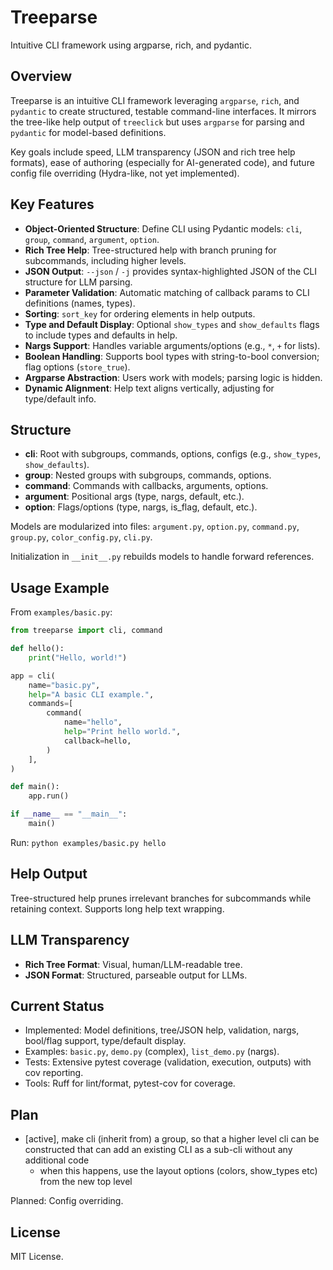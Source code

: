 # Treeparse

Intuitive CLI framework using argparse, rich, and pydantic.

## Overview

Treeparse is an intuitive CLI framework leveraging `argparse`, `rich`, and `pydantic` to create structured, testable command-line interfaces. It mirrors the tree-like help output of `treeclick` but uses `argparse` for parsing and `pydantic` for model-based definitions.

Key goals include speed, LLM transparency (JSON and rich tree help formats), ease of authoring (especially for AI-generated code), and future config file overriding (Hydra-like, not yet implemented).

## Key Features

- **Object-Oriented Structure**: Define CLI using Pydantic models: `cli`, `group`, `command`, `argument`, `option`.
- **Rich Tree Help**: Tree-structured help with branch pruning for subcommands, including higher levels.
- **JSON Output**: `--json` / `-j` provides syntax-highlighted JSON of the CLI structure for LLM parsing.
- **Parameter Validation**: Automatic matching of callback params to CLI definitions (names, types).
- **Sorting**: `sort_key` for ordering elements in help outputs.
- **Type and Default Display**: Optional `show_types` and `show_defaults` flags to include types and defaults in help.
- **Nargs Support**: Handles variable arguments/options (e.g., `*`, `+` for lists).
- **Boolean Handling**: Supports bool types with string-to-bool conversion; flag options (`store_true`).
- **Argparse Abstraction**: Users work with models; parsing logic is hidden.
- **Dynamic Alignment**: Help text aligns vertically, adjusting for type/default info.

## Structure

- **cli**: Root with subgroups, commands, options, configs (e.g., `show_types`, `show_defaults`).
- **group**: Nested groups with subgroups, commands, options.
- **command**: Commands with callbacks, arguments, options.
- **argument**: Positional args (type, nargs, default, etc.).
- **option**: Flags/options (type, nargs, is_flag, default, etc.).

Models are modularized into files: `argument.py`, `option.py`, `command.py`, `group.py`, `color_config.py`, `cli.py`.

Initialization in `__init__.py` rebuilds models to handle forward references.

## Usage Example

From `examples/basic.py`:

```python
from treeparse import cli, command

def hello():
    print("Hello, world!")

app = cli(
    name="basic.py",
    help="A basic CLI example.",
    commands=[
        command(
            name="hello",
            help="Print hello world.",
            callback=hello,
        )
    ],
)

def main():
    app.run()

if __name__ == "__main__":
    main()
```

Run: `python examples/basic.py hello`

## Help Output

Tree-structured help prunes irrelevant branches for subcommands while retaining context. Supports long help text wrapping.

## LLM Transparency

- **Rich Tree Format**: Visual, human/LLM-readable tree.
- **JSON Format**: Structured, parseable output for LLMs.

## Current Status

- Implemented: Model definitions, tree/JSON help, validation, nargs, bool/flag support, type/default display.
- Examples: `basic.py`, `demo.py` (complex), `list_demo.py` (nargs).
- Tests: Extensive pytest coverage (validation, execution, outputs) with cov reporting.
- Tools: Ruff for lint/format, pytest-cov for coverage.

## Plan

- [active], make cli (inherit from) a group, so that a higher level cli can be constructed that can add an existing CLI as a sub-cli without any additional code
    - when this happens, use the layout options (colors, show_types etc) from the new top level

Planned: Config overriding.

## License

MIT License.
